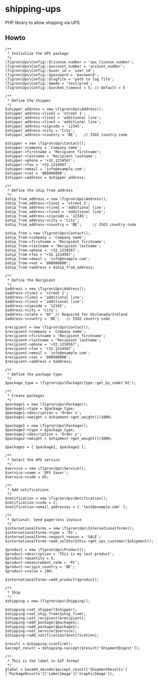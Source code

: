# shipping-ups
PHP library to allow shipping via UPS

## Howto

	/**
	 * Initialize the UPS package
	 */
	\Tigron\Ups\Config::$license_number = 'ups_license_number';
	\Tigron\Ups\Config::$account_number = 'account_number';
	\Tigron\Ups\Config::$user_id = 'user_id';
	\Tigron\Ups\Config::$password = 'password';
	\Tigron\Ups\Config::$logfile = 'path to log file';
	\Tigron\Ups\Config::$mode = 'test/prod';
	\Tigron\Ups\Config::$socket_timeout = 5; // Default = 5

	/**
	 * Define the shipper
	 */
	$shipper_address = new \Tigron\Ups\Address();
	$shipper_address->line1 = 'street 1';
	$shipper_address->line2 = 'additional line';
	$shipper_address->line3 = 'additional line';
	$shipper_address->zipcode = '12345';
	$shipper_address->city = 'City';
	$shipper_address->country = 'BE'; 	// ISO2 country code

	$shipper = new \Tigron\Ups\Contact();
	$shipper->company = 'Company name';
	$shipper->firstname = 'Recipient firstname';
	$shipper->lastname = 'Recipient lastname';
	$shipper->phone = '+32.1234567';
	$shipper->fax = '+32.1234567';
	$shipper->email = 'info@example.com';
	$shipper->vat = '000000000';
	$shipper->address = $shipper_address;

	/**
	 * Define the ship from address
	 */
	$ship_from_address = new \Tigron\Ups\Address();
	$ship_from_address->line1 = 'street 1';
	$ship_from_address->line2 = 'additional line';
	$ship_from_address->line3 = 'additional line';
	$ship_from_address->zipcode = '12345';
	$ship_from_address->city = 'City';
	$ship_from_address->country = 'BE'; 	// ISO2 country code

	$ship_from = new \Tigron\Ups\Contact();
	$ship_from->company = 'Company name';
	$ship_from->firstname = 'Recipient firstname';
	$ship_from->lastname = 'Recipient lastname';
	$ship_from->phone = '+32.1234567';
	$ship_from->fax = '+32.1234567';
	$ship_from->email = 'info@example.com';
	$ship_from->vat = '000000000';
	$ship_from->address = $ship_from_address;

	/**
	 * Define the Recipient
	 */
    $address = new \Tigron\Ups\Address();
	$address->line1 = 'street 1';
	$address->line2 = 'additional line';
	$address->line3 = 'additional line';
	$address->zipcode = '12345';
	$address->city = 'City';
	$address->state = 'NY' // Required for US/Canada/Ireland
	$address->country = 'BE'; 	// ISO2 country code

	$recipient = new \Tigron\Ups\Contact();
	$recipient->company = 'Company name';
	$recipient->firstname = 'Recipient firstname';
	$recipient->lastname = 'Recipient lastname';
	$recipient->phone = '+32.1234567';
	$recipient->fax = '+32.1234567';
	$recipient->email = 'info@example.com';
	$recipient->vat = '000000000';
	$recipient->address = $address;

	/**
	 * Define the package type
	 */
	$package_type = \Tigron\Ups\Package\Type::get_by_code('02');

	/**
	 * Create packages
	 */
	$package1 = new \Tigron\Ups\Package();
	$package1->type = $package_type;
	$package1->description = 'Order x';
	$package1->weight = $shipment->get_weight()/1000;

	$package2 = new \Tigron\Ups\Package();
	$package2->type = $package_type;
	$package2->description = 'Order y';
	$package2->weight = $shipment->get_weight()/1000;

	$packages = [ $package1, $package2 ];

	/**
	 * Select the UPS service
	 */
	$service = new \Tigron\Ups\Service();
	$service->name = 'UPS Saver';
	$service->code = 65;

	/**
	 * Add notifications
	 */
	$notification = new \Tigron\Ups\Notification();
	$notification->code = 2;
	$notification->email_addresses = [ 'test@example.com' ];

	/**
	 * Optional: Send paperless invoice
	 */
	$internationalForms = new \Tigron\Ups\Internationalforms();
	$internationalForms->type = '01';
	$internationalForms->export_reason = 'SALE';
	$internationalForms->add_soldto($this->get_ups_customer($shipment));

	$product = new \Tigron\Ups\Product();
	$product->description = 'This is my test product';
	$product->quantity = 5;
	$product->measurement_code = 'PC';
	$product->origin_country = 'BE';
	$product->value = 100;

	$internationalForms->add_product($product);

	/**
	 * Ship
	 */
	$shipping = new \Tigron\Ups\Shipping();

	$shipping->set_shipper($shipper);
	$shipping->set_ship_from($ship_from);
	$shipping->set_recipient($recipient);
	$shipping->add_package($package1);
	$shipping->add_package($package2);
	$shipping->set_service($service);
	$shipping->add_notification($notification);

	$result = $shipping->confirm();
	$accept_result = $shipping->accept($result['ShipmentDigest']);

	/**
	 * This is the label in GIF format
	 */
	$label = base64_decode($accept_result['ShipmentResults']['PackageResults']['LabelImage']['GraphicImage']);
